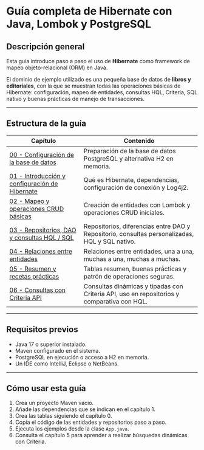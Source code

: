 # Guía completa de Hibernate con Java, Lombok y PostgreSQL

## Descripción general

Esta guía introduce paso a paso el uso de **Hibernate** como framework de mapeo objeto-relacional (ORM) en Java.  

El dominio de ejemplo utilizado es una pequeña base de datos de **libros y editoriales**, con la que se muestran todas las operaciones básicas de Hibernate: configuración, mapeo de entidades, consultas HQL, Criteria, SQL nativo y buenas prácticas de manejo de transacciones.

---

## Estructura de la guía

| Capítulo | Contenido |
|-----------|------------|
| [00 - Configuración de la base de datos](00-base-datos-h2-postgresql.md) | Preparación de la base de datos PostgreSQL y alternativa H2 en memoria. |
| [01 - Introducción y configuración de Hibernate](01-introduccion-configuracion.md) | Qué es Hibernate, dependencias, configuración de conexión y Log4j2. |
| [02 - Mapeo y operaciones CRUD básicas](02-mapeo-y-crud.md) | Creación de entidades con Lombok y operaciones CRUD iniciales. |
| [03 - Repositorios, DAO y consultas HQL / SQL](03-repositorios-y-hql.md) | Repositorios, diferencias entre DAO y Repositorio, consultas personalizadas, HQL y SQL nativo. |
| [04 - Relaciones entre entidades](04-relaciones-entre-entidades.md) | Relaciones entre entidades, una a una, muchas a una, muchas a muchas. |
| [05 - Resumen y recetas prácticas](05-resumen-y-recetas.md) | Tablas resumen, buenas prácticas y patrón de operaciones seguras. |
| [06 - Consultas con Criteria API](06-consultas-criteria.md) | Consultas dinámicas y tipadas con Criteria API, uso en repositorios y comparativa con HQL. |

---

## Requisitos previos

- Java 17 o superior instalado.  
- Maven configurado en el sistema.  
- PostgreSQL en ejecución o acceso a H2 en memoria.  
- Un IDE como IntelliJ, Eclipse o NetBeans.

---

## Cómo usar esta guía

1. Crea un proyecto Maven vacío.  
2. Añade las dependencias que se indican en el capítulo 1.  
3. Crea las tablas siguiendo el capítulo 0.  
4. Copia el código de las entidades y repositorios paso a paso.  
5. Ejecuta los ejemplos desde la clase `App.java`.  
6. Consulta el capítulo 5 para aprender a realizar búsquedas dinámicas con Criteria.

